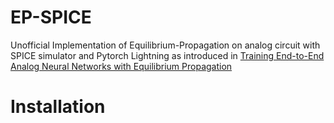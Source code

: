 # EP-SPICE
Unofficial Implementation of Equilibrium-Propagation on analog circuit with SPICE simulator and Pytorch Lightning as introduced in [Training End-to-End Analog Neural Networks with Equilibrium Propagation](https://arxiv.org/abs/2006.01981)

# Installation
